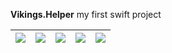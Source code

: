 **Vikings.Helper**
my first swift project

| [![](https://pp.userapi.com/c849216/v849216117/e3cd9/JcCoqYd3u3Y.jpg)](https://pp.userapi.com/c849216/v849216117/e3cd9/JcCoqYd3u3Y.jpg) | [![](https://pp.userapi.com/c849216/v849216117/e3ce3/V3I92CEJA_M.jpg)](https://pp.userapi.com/c849216/v849216117/e3ce3/V3I92CEJA_M.jpg) | [![](https://pp.userapi.com/c849216/v849216117/e3ced/EgJkbsic_2U.jpg)](https://pp.userapi.com/c849216/v849216117/e3ced/EgJkbsic_2U.jpg) | [![](https://pp.userapi.com/c849216/v849216117/e3cf7/kdsVSKZ64fk.jpg)](https://pp.userapi.com/c849216/v849216117/e3cf7/kdsVSKZ64fk.jpg) | [![](https://pp.userapi.com/c850632/v850632934/6d7f1/Bu6Qkz_aUsA.jpg)](https://pp.userapi.com/c850632/v850632934/6d7f1/Bu6Qkz_aUsA.jpg) |
|----------------------------------------------------------------------|----------------------------------------------------------------------|----------------------------------------------------------------------|----------------------------------------------------------------------|----------------------------------------------------------------------|